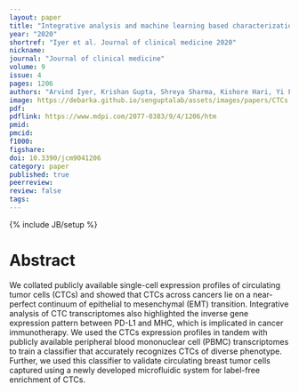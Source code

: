 ```yaml
---
layout: paper
title: "Integrative analysis and machine learning based characterization of single circulating tumor cells"
year: "2020"
shortref: "Iyer et al. Journal of clinical medicine 2020"
nickname:
journal: "Journal of clinical medicine"
volume: 9
issue: 4
pages: 1206
authors: "Arvind Iyer, Krishan Gupta, Shreya Sharma, Kishore Hari, Yi Fang Lee, Neevan Ramalingam, Yoon Sim Yap, Jay West, Ali Asgar Bhagat, Balaram Vishnu Subramani, Burhanuddin Sabuwala, Tuan Zea Tan, Jean Paul Thiery, Mohit Kumar Jolly, Naveen Ramalingam, Debarka Sengupta"
image: https://debarka.github.io/senguptalab/assets/images/papers/CTCs.png
pdf:
pdflink: https://www.mdpi.com/2077-0383/9/4/1206/htm
pmid: 
pmcid: 
f1000:
figshare:
doi: 10.3390/jcm9041206
category: paper
published: true
peerreview:
review: false
tags:
---
```

{% include JB/setup %}


# Abstract

We collated publicly available single-cell expression profiles of circulating tumor cells (CTCs) and showed that CTCs across cancers lie on a near-perfect continuum of epithelial to mesenchymal (EMT) transition. Integrative analysis of CTC transcriptomes also highlighted the inverse gene expression pattern between PD-L1 and MHC, which is implicated in cancer immunotherapy. We used the CTCs expression profiles in tandem with publicly available peripheral blood mononuclear cell (PBMC) transcriptomes to train a classifier that accurately recognizes CTCs of diverse phenotype. Further, we used this classifier to validate circulating breast tumor cells captured using a newly developed microfluidic system for label-free enrichment of CTCs.
